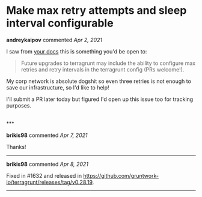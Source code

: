 # Make max retry attempts and sleep interval configurable

**andreykaipov** commented *Apr 2, 2021*

I saw from [your docs](https://terragrunt.gruntwork.io/docs/features/auto-retry/) this is something you'd be open to:

> Future upgrades to terragrunt may include the ability to configure max retries and retry intervals in the terragrunt config (PRs welcome!).

My corp network is absolute dogshit so even three retries is not enough to save our infrastructure, so I'd like to help!

I'll submit a PR later today but figured I'd open up this issue too for tracking purposes.


<br />
***


**brikis98** commented *Apr 7, 2021*

Thanks!
***

**brikis98** commented *Apr 8, 2021*

Fixed in #1632 and released in https://github.com/gruntwork-io/terragrunt/releases/tag/v0.28.19.
***

